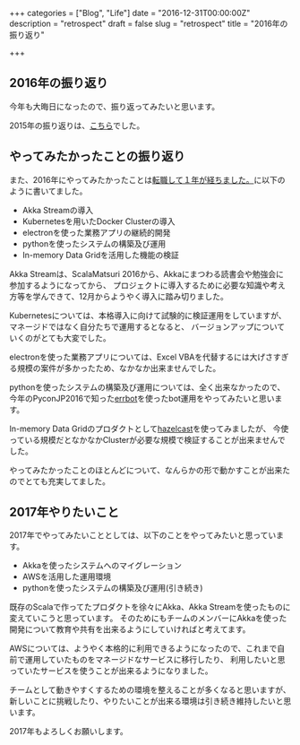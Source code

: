 +++
categories = ["Blog", "Life"]
date = "2016-12-31T00:00:00Z"
description = "retrospect"
draft = false
slug = "retrospect"
title = "2016年の振り返り"

+++

## 2016年の振り返り

今年も大晦日になったので、振り返ってみたいと思います。

2015年の振り返りは、[こちら](../../../2015/12/retrospect-2015/)でした。

## やってみたかったことの振り返り

また、2016年にやってみたかったことは[転職して１年が経ちました。](../../../2015/12/career-change/)に以下のように書いてました。

* Akka Streamの導入
* Kubernetesを用いたDocker Clusterの導入
* electronを使った業務アプリの継続的開発
* pythonを使ったシステムの構築及び運用
* In-memory Data Gridを活用した機能の検証

Akka Streamは、ScalaMatsuri 2016から、Akkaにまつわる読書会や勉強会に参加するようになってから、
プロジェクトに導入するために必要な知識や考え方等を学んできて、12月からようやく導入に踏み切りました。

Kubernetesについては、本格導入に向けて試験的に検証運用をしていますが、マネージドではなく自分たちで運用するとなると、
バージョンアップについていくのがとても大変でした。

electronを使った業務アプリについては、Excel VBAを代替するには大げさすぎる規模の案件が多かったため、なかなか出来ませんでした。

pythonを使ったシステムの構築及び運用については、全く出来なかったので、今年のPyconJP2016で知った[errbot](http://errbot.io/en/latest/)を使ったbot運用をやってみたいと思います。

In-memory Data Gridのプロダクトとして[hazelcast](https://hazelcast.org/)を使ってみましたが、
今使っている規模だとなかなかClusterが必要な規模で検証することが出来ませんでした。

やってみたかったことのほとんどについて、なんらかの形で動かすことが出来たのでとても充実してました。

## 2017年やりたいこと

2017年でやってみたいこととしては、以下のことをやってみたいと思っています。

* Akkaを使ったシステムへのマイグレーション
* AWSを活用した運用環境
* pythonを使ったシステムの構築及び運用(引き続き)

既存のScalaで作ってたプロダクトを徐々にAkka、Akka Streamを使ったものに変えていこうと思っています。
そのためにもチームのメンバーにAkkaを使った開発について教育や共有を出来るようにしていければと考えてます。

AWSについては、ようやく本格的に利用できるようになったので、これまで自前で運用していたものをマネージドなサービスに移行したり、
利用したいと思っていたサービスを使うことが出来るようになりました。

チームとして動きやすくするための環境を整えることが多くなると思いますが、新しいことに挑戦したり、やりたいことが出来る環境は引き続き維持したいと思います。

2017年もよろしくお願いします。
